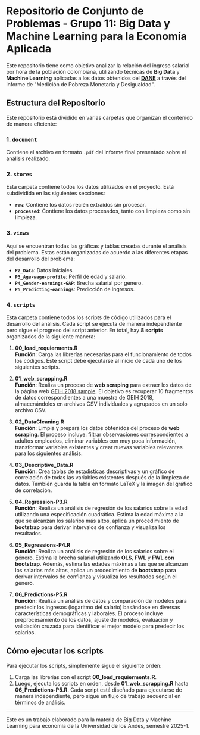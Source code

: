 # Repositorio de Conjunto de Problemas - Grupo 11: Big Data y Machine Learning para la Economía Aplicada

Este repositorio tiene como objetivo analizar la relación del ingreso salarial por hora de la población colombiana, utilizando técnicas de **Big Data** y **Machine Learning** aplicadas a los datos obtenidos del **[DANE](https://www.dane.gov.co/index.php/estadisticas-por-tema/mercado-laboral/empleo-y-desempleo/geih-historicos)** a través del informe de "Medición de Pobreza Monetaria y Desigualdad".

## Estructura del Repositorio

Este repositorio está dividido en varias carpetas que organizan el contenido de manera eficiente:

### 1. `document`
Contiene el archivo en formato `.pdf` del informe final presentado sobre el análisis realizado.

### 2. `stores`
Esta carpeta contiene todos los datos utilizados en el proyecto. Está subdividida en las siguientes secciones:
- **`raw`**: Contiene los datos recién extraídos sin procesar.
- **`processed`**: Contiene los datos procesados, tanto con limpieza como sin limpieza.

### 3. `views`
Aquí se encuentran todas las gráficas y tablas creadas durante el análisis del problema. Estas están organizadas de acuerdo a las diferentes etapas del desarrollo del problema:
- **`P2_Data`**: Datos iniciales.
- **`P3_Age-wage-profile`**: Perfil de edad y salario.
- **`P4_Gender-earnings-GAP`**: Brecha salarial por género.
- **`P5_Predicting-earnings`**: Predicción de ingresos.

### 4. `scripts`
Esta carpeta contiene todos los scripts de código utilizados para el desarrollo del análisis. Cada script se ejecuta de manera independiente pero sigue el progreso del script anterior. En total, hay **8 scripts** organizados de la siguiente manera:

1. **00_load_requierments.R**  
   **Función**: Carga las librerías necesarias para el funcionamiento de todos los códigos. Este script debe ejecutarse al inicio de cada uno de los siguientes scripts.
   
2. **01_web_scrapping.R**  
   **Función**: Realiza un proceso de **web scraping** para extraer los datos de la página web [GEIH 2018 sample](https://ignaciomsarmiento.github.io/GEIH2018_sample/). El objetivo es recuperar 10 fragmentos de datos correspondientes a una muestra de GEIH 2018, almacenándolos en archivos CSV individuales y agrupados en un solo archivo CSV.
   
3. **02_DataCleaning.R**  
   **Función**: Limpia y prepara los datos obtenidos del proceso de **web scraping**. El proceso incluye: filtrar observaciones correspondientes a adultos empleados, eliminar variables con muy poca información, transformar variables existentes y crear nuevas variables relevantes para los siguientes análisis.
   
4. **03_Descriptive_Data.R**  
   **Función**: Crea tablas de estadísticas descriptivas y un gráfico de correlación de todas las variables existentes después de la limpieza de datos. También guarda la tabla en formato LaTeX y la imagen del gráfico de correlación.
   
5. **04_Regression-P3.R**  
   **Función**: Realiza un análisis de regresión de los salarios sobre la edad utilizando una especificación cuadrática. Estima la edad máxima a la que se alcanzan los salarios más altos, aplica un procedimiento de **bootstrap** para derivar intervalos de confianza y visualiza los resultados.
   
6. **05_Regressions-P4.R**  
   **Función**: Realiza un análisis de regresión de los salarios sobre el género. Estima la brecha salarial utilizando **OLS**, **FWL** y **FWL con bootstrap**. Además, estima las edades máximas a las que se alcanzan los salarios más altos, aplica un procedimiento de **bootstrap** para derivar intervalos de confianza y visualiza los resultados según el género.
   
7. **06_Predictions-P5.R**  
   **Función**: Realiza un análisis de datos y comparación de modelos para predecir los ingresos (logaritmo del salario) basándose en diversas características demográficas y laborales. El proceso incluye preprocesamiento de los datos, ajuste de modelos, evaluación y validación cruzada para identificar el mejor modelo para predecir los salarios.

## Cómo ejecutar los scripts

Para ejecutar los scripts, simplemente sigue el siguiente orden:
1. Carga las librerías con el script **00_load_requierments.R**.
2. Luego, ejecuta los scripts en orden, desde **01_web_scrapping.R** hasta **06_Predictions-P5.R**. Cada script está diseñado para ejecutarse de manera independiente, pero sigue un flujo de trabajo secuencial en términos de análisis.

---

Este es un trabajo elaborado para la materia de Big Data y Machine Learning para economía de la Universidad de los Andes, semestre 2025-1.
